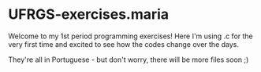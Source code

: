 # UFRGS-exercises.maria

Welcome to my 1st period programming exercises! Here I'm using .c for the very first time and excited to see how the codes change over the days.

They're all in Portuguese - but don't worry, there will be more files soon ;)
